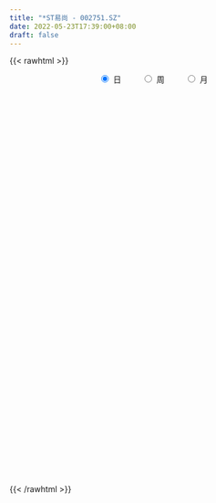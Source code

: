 ```yaml
---
title: "*ST易尚 - 002751.SZ"
date: 2022-05-23T17:39:00+08:00
draft: false
---
```

{{< rawhtml >}}
    <div style="text-align: center">
        <label style="padding: 1rem;"><input style="margin-right: .5rem" type="radio" name="period" value="D" checked onclick="period_change(this)">日</label>
        <label style="padding: 1rem;"><input style="margin-right: .5rem" type="radio" name="period" value="W" onclick="period_change(this)">周</label>
        <label style="padding: 1rem;"><input style="margin-right: .5rem" type="radio" name="period" value="M" onclick="period_change(this)">月</label>
    </div>
    <div id="chart" style="height: 700px;"></div> 
    <script type="text/javascript">
        const D_v = [28523.08,22229.71,20671.0,65330.4,40856.4,36012.4,45896.1,199744.73,105428.11,74899.75,66241.6,54515.65,62891.7,85676.37,72299.1,70804.03,56473.0,30178.0,68131.38,75229.6,66646.58,50223.14,73097.7,81048.63,92841.38,76945.28,51588.19,70220.11,40698.48,28797.08,22289.31,37474.02,29744.23,23559.23,27076.41,17062.0,24894.0,17203.0,18811.0,27305.58,22373.5,23535.53,25068.15,29330.0,45394.82,28603.38,23405.73,48208.64,34601.0,25441.1,18890.39,16520.66,21610.23,22393.98,31267.66,23363.3,22784.74,16109.42,21071.9,34205.19,26414.08,23997.08,14331.57,19309.08,16123.0,17311.0,16184.0,20018.05,17212.05,21600.0,19654.0,13834.15,40154.0,29232.0,30878.08,18078.83,51484.36,105568.67,88924.79,55737.39,72586.15,50440.97,39880.77,34420.68,60185.85,60379.42,137339.19,71806.41,58385.43,61036.02,31467.66,35354.27,26361.7,26743.0,21170.0,19293.7,34844.0,14619.0,17539.0,15309.0,17181.38,17464.0,22081.38,14086.38,10141.0,14443.0,20743.0,27450.51,21394.0,53462.09,46899.66,73613.09,41043.59,25497.29,15720.0,37597.19,50940.52,35793.31,48205.36,250914.61,221600.06,510561.74,461260.35,523604.42,441717.27,279277.64,232371.63,287001.59,225753.96,260534.48,175846.28,147048.91,181160.01,212760.45,193156.6,119769.61,94745.9,95734.34,81333.44,66876.52,59864.41,163115.47,112558.51,109474.58,102057.11,157859.88,212295.21,199892.23,129933.01,140368.0,153280.05,118901.0,112252.66,144065.84,192784.25,178309.87,127413.14,119888.84,203839.9,180367.96,143082.7,161409.35,162263.37,210778.88,239732.98,123207.1,109965.0,242667.58,185568.46,121978.66,111809.89,207301.9,90350.14,100773.65,64821.0,38148.39,80755.04,45565.0,55489.0,49017.65,65083.67,52243.04,38652.76,41419.0,52507.0,35499.0,34916.0,44139.61,37726.38,30441.7,35460.0,37848.29,33020.58,70005.29,37823.8,28395.82,24049.62,24555.0,24857.0,52838.0,42099.0,49074.0,43354.0,33129.0,31174.0,27394.0,37874.0,43729.0,40580.8,25602.0,27005.0,59272.38,29550.0,27157.0,41516.0,49297.0,42286.0,28347.0,63242.2,98382.2,70098.38,51212.2,49229.38,41957.0,37505.0,34613.2,18904.2,24832.8,24382.0,17661.0,19916.0,33017.0,22440.8,36812.0,36626.1,41199.08,26130.0,27623.0,142.0,209.0,264.0,298.0,308.0,1362.0,3402.0,3166.0,238301.05,128108.67,29520.17,127453.73]
const D_histogram = [0.0,0.0025463248,-0.0151103646,0.0339045934,0.0481413279,0.0607580107,0.1849825431,0.2409541112,0.2226340203,0.1919682243,0.1630179294,0.1209982367,0.0892809264,0.0826917582,0.1009246942,0.106126511,0.0421086671,-0.005951809,0.0203298661,0.0548268875,0.0574847338,0.0201708686,0.0470097723,0.0462696605,0.0600474373,-0.0218103801,-0.0821654014,-0.1658330156,-0.2211153876,-0.2373674426,-0.2436855902,-0.2753930767,-0.269114929,-0.2412838081,-0.2288942014,-0.2014602258,-0.1744974065,-0.1666826564,-0.1256589619,-0.0733364099,-0.0515499184,-0.0658563179,-0.0547301057,-0.0262135904,0.0015696306,-0.0018718543,-0.0113235228,-0.0584314617,-0.1112418741,-0.1302004322,-0.1323815379,-0.1249007715,-0.1369667676,-0.1329362964,-0.1244623747,-0.1044422168,-0.0763883416,-0.0442829073,-0.0048383583,0.0428930747,0.0727969909,0.067457251,0.0522789955,0.0718157921,0.0883109413,0.0999191335,0.1050753126,0.0909996489,0.0794401877,0.0405266139,0.0323642758,0.025961389,0.0598665458,0.099891422,0.0986683419,0.0944054318,0.1322797029,0.1942778187,0.2115439067,0.2089582077,0.2420905062,0.2263984537,0.1778581327,0.145329881,0.1452714617,0.2571338996,0.2354995074,0.1977977948,0.1611236116,0.0730419143,0.0159021446,-0.0482408327,-0.1011754973,-0.1562048428,-0.1678248604,-0.1812394071,-0.2457165668,-0.2782701422,-0.2935793003,-0.2717194449,-0.2219839849,-0.1766613805,-0.1411833202,-0.1102227796,-0.078998279,-0.0465124137,-0.0288727869,-0.0022520873,-0.0039396017,0.045650362,0.0927675894,0.1196991387,0.0901744231,0.0272443995,-0.0163723785,-0.006631434,0.0500974614,0.0515028797,0.1641840047,0.3518166269,0.5885530551,0.8557169607,0.8081847283,0.8805923676,0.7894387457,0.6217215859,0.5129464207,0.4367135481,0.2868755998,0.0834262586,-0.0595495201,-0.1531618296,-0.1958996115,-0.2015106385,-0.2998842369,-0.3899324338,-0.4570278641,-0.5070925625,-0.5095173022,-0.5203607885,-0.4970741194,-0.4250415279,-0.3941863254,-0.3458251748,-0.2831331879,-0.1936783578,-0.0648936151,-0.0086819311,0.0131553303,0.0486487088,0.0849863856,0.032962647,0.0328686956,0.0569570433,0.08906623,0.0343336008,-0.0516172222,0.0293686678,0.0256036791,0.0613931051,0.0759242156,0.1049141831,0.1309970332,0.1918824819,0.1056647211,0.0515015725,-0.0519623869,-0.0116681458,-0.0160954872,-0.0655154457,-0.0619001798,-0.2031431798,-0.2613874128,-0.350114459,-0.3803843818,-0.3919823922,-0.4618515992,-0.4831184944,-0.5182933261,-0.4800262617,-0.4681149689,-0.4065482505,-0.320626533,-0.2595890281,-0.2454744451,-0.1952184708,-0.1506645735,-0.0855115793,-0.0470440681,-0.0067901558,0.0471668004,0.0627423555,0.099250411,0.0695191547,0.0717844545,0.0759532678,0.0904961672,0.1099345443,0.1133028111,0.1310527229,0.1170206442,0.0605627416,0.0135199216,0.0118277856,0.03606962,0.0311791694,-0.0383724256,-0.0311234637,-0.0054025917,0.0292837452,0.0638753435,0.0945340979,0.1145234107,0.1035420703,0.111141013,0.1316485849,0.1346212289,0.1478386654,0.1779346849,0.2332192335,0.2478931421,0.21471903,0.1502516526,0.0883525946,0.0649301486,0.0086298779,-0.0219498809,-0.0653879302,-0.072339522,-0.0648272917,-0.0542390568,-0.0887411673,-0.1246052271,-0.2274437769,-0.3248698009,-0.341579898,-0.3653947426,-0.3207438764,-0.3081799745,-0.3137692462,-0.3278139032,-0.3437603036,-0.357364714,-0.3666971852,-0.370112557,-0.3675202514,-0.3317427414,-0.2750084421,-0.1838736036,-0.111273419]
const D_fast = [0.0,0.003182906,-0.0182513746,0.0392397318,0.0655117983,0.0933179837,0.263788152,0.3799982479,0.4173366621,0.434662922,0.4464671095,0.434696976,0.4252998972,0.4393836686,0.4828477782,0.5145812227,0.4610905457,0.4115421172,0.4429062589,0.4911100022,0.5081390319,0.4758678838,0.5144592307,0.525286534,0.5540761701,0.4667657577,0.3858693861,0.2607435179,0.150182299,0.0745883833,0.0073488382,-0.0932069175,-0.154207502,-0.1866973331,-0.2315312768,-0.2544623577,-0.2711238899,-0.3049798039,-0.2953708499,-0.2613824004,-0.2524833884,-0.2832538675,-0.2858101817,-0.2638470639,-0.2356714353,-0.2395808837,-0.251863433,-0.3135792373,-0.3942001183,-0.4457087844,-0.4809852745,-0.504729701,-0.551037389,-0.5802409919,-0.6028826638,-0.6089730602,-0.6000162703,-0.5789815629,-0.5407466034,-0.4822919018,-0.4341887378,-0.422664165,-0.4247726716,-0.387281927,-0.3487090425,-0.3121210669,-0.2806960596,-0.2720218111,-0.2637212254,-0.2925031457,-0.2925744149,-0.2924869544,-0.2436151611,-0.1786174295,-0.155173424,-0.1358349762,-0.0648907794,0.045676791,0.1158288557,0.1654827086,0.2591376337,0.3000451946,0.2959694068,0.2997736253,0.3360330715,0.5121789843,0.5494194689,0.5611672051,0.5647739248,0.4949527061,0.4417884725,0.365585287,0.2873567481,0.1932761919,0.1396999592,0.0809755608,-0.0449307407,-0.1470518516,-0.2357558348,-0.2818258406,-0.2875863769,-0.2864291176,-0.2862468874,-0.2828420417,-0.2713671108,-0.2505093489,-0.2400879189,-0.214030241,-0.2167026559,-0.1557001017,-0.0853909769,-0.0285346429,-0.0355157528,-0.0916346765,-0.1393445492,-0.1312614631,-0.0620082024,-0.0477270641,0.106000062,0.381586841,0.7654615329,1.2465546786,1.4010686284,1.6936243596,1.7998304242,1.7875436608,1.8070051007,1.8399506152,1.7618315668,1.5792387903,1.4213756316,1.2894728647,1.1977601799,1.1417714932,0.9684268357,0.7808955303,0.599543134,0.422705295,0.2929012296,0.1519675462,0.0509856855,0.016757895,-0.0509334838,-0.0890286269,-0.097119937,-0.0560846963,0.0564766426,0.1105178438,0.1356439378,0.1832994935,0.2408837667,0.1971006898,0.2052239124,0.2435515208,0.2979272651,0.251778036,0.1529229075,0.2412509645,0.2438868956,0.2950245978,0.3285367622,0.3837552755,0.442587384,0.5514434531,0.4916418725,0.4503541171,0.333899561,0.3712767656,0.3628255525,0.2970267325,0.2851669535,0.0931381585,-0.0304529277,-0.2067085886,-0.3320746069,-0.4416682154,-0.6270003222,-0.7690468409,-0.9337950041,-1.0155345052,-1.1206519546,-1.1607222988,-1.1549572146,-1.1588169666,-1.206070995,-1.2046196384,-1.1977318844,-1.1539567851,-1.1272502909,-1.0886939175,-1.0229452612,-0.9916841173,-0.930363459,-0.9427149267,-0.9225035133,-0.8993463829,-0.8621794417,-0.8152574286,-0.783563459,-0.7330503665,-0.7178272842,-0.7591445013,-0.8028073409,-0.8015425305,-0.7682832912,-0.7653789494,-0.8445236508,-0.8450555548,-0.8206853308,-0.7786780575,-0.7281176234,-0.6738253445,-0.6252051791,-0.6103010018,-0.574916806,-0.5214970878,-0.4848691366,-0.4346920337,-0.360112343,-0.246522986,-0.169875792,-0.1493701465,-0.1762746107,-0.2160855201,-0.223275429,-0.2774182302,-0.3134854593,-0.3732704911,-0.3983069634,-0.4070015561,-0.4099730853,-0.4666604876,-0.5336758542,-0.6933753482,-0.8720188224,-0.974123894,-1.0892874243,-1.1248225272,-1.1893036189,-1.2733352022,-1.3693333349,-1.4712198112,-1.5741654002,-1.6751721676,-1.7711156787,-1.860403436,-1.9075616112,-1.9195794225,-1.8744129849,-1.8296311551]
const D_slow = [0.0,0.0006365812,-0.00314101,0.0053351384,0.0173704704,0.032559973,0.0788056088,0.1390441366,0.1947026417,0.2426946978,0.2834491801,0.3136987393,0.3360189709,0.3566919104,0.381923084,0.4084547117,0.4189818785,0.4174939263,0.4225763928,0.4362831147,0.4506542981,0.4556970152,0.4674494583,0.4790168735,0.4940287328,0.4885761378,0.4680347874,0.4265765335,0.3712976866,0.311955826,0.2510344284,0.1821861592,0.114907427,0.054586475,-0.0026370754,-0.0530021318,-0.0966264834,-0.1382971475,-0.169711888,-0.1880459905,-0.2009334701,-0.2173975496,-0.231080076,-0.2376334736,-0.2372410659,-0.2377090295,-0.2405399102,-0.2551477756,-0.2829582441,-0.3155083522,-0.3486037367,-0.3798289295,-0.4140706214,-0.4473046955,-0.4784202892,-0.5045308434,-0.5236279288,-0.5346986556,-0.5359082452,-0.5251849765,-0.5069857288,-0.490121416,-0.4770516671,-0.4590977191,-0.4370199838,-0.4120402004,-0.3857713722,-0.36302146,-0.3431614131,-0.3330297596,-0.3249386907,-0.3184483434,-0.303481707,-0.2785088515,-0.253841766,-0.230240408,-0.1971704823,-0.1486010276,-0.095715051,-0.0434754991,0.0170471275,0.0736467409,0.1181112741,0.1544437443,0.1907616098,0.2550450847,0.3139199615,0.3633694102,0.4036503132,0.4219107917,0.4258863279,0.4138261197,0.3885322454,0.3494810347,0.3075248196,0.2622149678,0.2007858261,0.1312182906,0.0578234655,-0.0101063957,-0.065602392,-0.1097677371,-0.1450635671,-0.1726192621,-0.1923688318,-0.2039969352,-0.2112151319,-0.2117781538,-0.2127630542,-0.2013504637,-0.1781585664,-0.1482337817,-0.1256901759,-0.118879076,-0.1229721707,-0.1246300291,-0.1121056638,-0.0992299439,-0.0581839427,0.029770214,0.1769084778,0.390837718,0.5928839001,0.813031992,1.0103916784,1.1658220749,1.29405868,1.4032370671,1.474955967,1.4958125317,1.4809251517,1.4426346943,1.3936597914,1.3432821318,1.2683110725,1.1708279641,1.0565709981,0.9297978575,0.8024185319,0.6723283348,0.5480598049,0.4417994229,0.3432528416,0.2567965479,0.1860132509,0.1375936615,0.1213702577,0.1191997749,0.1224886075,0.1346507847,0.1558973811,0.1641380428,0.1723552168,0.1865944776,0.2088610351,0.2174444353,0.2045401297,0.2118822967,0.2182832164,0.2336314927,0.2526125466,0.2788410924,0.3115903507,0.3595609712,0.3859771515,0.3988525446,0.3858619479,0.3829449114,0.3789210396,0.3625421782,0.3470671332,0.2962813383,0.2309344851,0.1434058704,0.0483097749,-0.0496858231,-0.1651487229,-0.2859283465,-0.415501678,-0.5355082435,-0.6525369857,-0.7541740483,-0.8343306816,-0.8992279386,-0.9605965499,-1.0094011676,-1.0470673109,-1.0684452058,-1.0802062228,-1.0819037618,-1.0701120617,-1.0544264728,-1.02961387,-1.0122340814,-0.9942879677,-0.9752996508,-0.952675609,-0.9251919729,-0.8968662701,-0.8641030894,-0.8348479284,-0.8197072429,-0.8163272625,-0.8133703161,-0.8043529111,-0.7965581188,-0.8061512252,-0.8139320911,-0.8152827391,-0.8079618028,-0.7919929669,-0.7683594424,-0.7397285897,-0.7138430721,-0.6860578189,-0.6531456727,-0.6194903655,-0.5825306991,-0.5380470279,-0.4797422195,-0.417768934,-0.3640891765,-0.3265262634,-0.3044381147,-0.2882055776,-0.2860481081,-0.2915355783,-0.3078825609,-0.3259674414,-0.3421742643,-0.3557340285,-0.3779193203,-0.4090706271,-0.4659315713,-0.5471490215,-0.632543996,-0.7238926817,-0.8040786508,-0.8811236444,-0.959565956,-1.0415194317,-1.1274595076,-1.2168006862,-1.3084749824,-1.4010031217,-1.4928831845,-1.5758188699,-1.6445709804,-1.6905393813,-1.7183577361]
const D_data = [['2021-05-11', 17.8934, 18.2329, 17.8934, 18.4625],['2021-05-12', 18.2329, 18.2728, 18.0132, 18.2728],['2021-05-13', 18.153, 17.9733, 17.9233, 18.4126],['2021-05-14', 18.1031, 18.9019, 17.9832, 19.2713],['2021-05-17', 18.842, 18.6722, 18.4525, 18.842],['2021-05-18', 18.7721, 18.7721, 18.6223, 19.1415],['2021-05-19', 18.832, 20.6493, 18.7122, 20.6493],['2021-05-20', 21.4681, 20.4695, 20.4496, 22.4666],['2021-05-21', 20.799, 19.8505, 19.7706, 21.0087],['2021-05-24', 19.8205, 19.7606, 19.6508, 20.4196],['2021-05-25', 19.6707, 19.8005, 19.3412, 19.8804],['2021-05-26', 19.8305, 19.6008, 19.5809, 20.13],['2021-05-27', 19.521, 19.6607, 19.2713, 20.0102],['2021-05-28', 19.6008, 19.9903, 19.2514, 20.1201],['2021-05-31', 19.9603, 20.4596, 19.9603, 20.6992],['2021-06-01', 20.2698, 20.4995, 20.1201, 21.2284],['2021-06-02', 20.3497, 19.5908, 19.5409, 20.3497],['2021-06-03', 19.471, 19.5609, 19.3911, 19.9004],['2021-06-04', 19.5409, 20.4995, 19.4211, 20.9788],['2021-06-07', 20.3697, 20.859, 20.19, 20.9988],['2021-06-08', 20.7192, 20.6692, 20.4895, 21.2184],['2021-06-09', 20.7591, 20.17, 19.9204, 20.9688],['2021-06-10', 20.0402, 21.0387, 19.9303, 21.2184],['2021-06-11', 20.9289, 20.8689, 20.7292, 21.8675],['2021-06-15', 21.518, 21.1985, 20.8689, 22.0971],['2021-06-16', 20.7292, 19.9004, 19.6508, 20.7292],['2021-06-17', 19.6707, 19.8105, 19.6508, 20.15],['2021-06-18', 19.9603, 19.0916, 19.0616, 20.0901],['2021-06-21', 18.832, 18.9718, 18.7122, 19.2414],['2021-06-22', 18.9917, 19.1315, 18.8819, 19.1715],['2021-06-23', 19.0716, 19.0417, 18.9119, 19.1016],['2021-06-24', 19.1415, 18.4426, 18.4426, 19.1715],['2021-06-25', 18.4226, 18.6522, 18.2229, 18.7521],['2021-06-28', 18.5624, 18.822, 18.4725, 18.9718],['2021-06-29', 18.842, 18.5524, 18.3527, 18.8619],['2021-06-30', 18.4326, 18.6722, 18.4326, 18.8619],['2021-07-01', 18.9518, 18.6522, 18.4825, 19.1016],['2021-07-02', 18.5524, 18.3527, 18.2728, 18.6522],['2021-07-05', 18.2728, 18.7621, 18.2728, 18.7621],['2021-07-06', 18.8519, 19.0516, 18.6123, 19.1116],['2021-07-07', 18.8919, 18.792, 18.6822, 18.9718],['2021-07-08', 18.792, 18.2828, 18.2828, 18.822],['2021-07-09', 18.2129, 18.5125, 17.9832, 18.6622],['2021-07-12', 18.5025, 18.7721, 18.3926, 18.9218],['2021-07-13', 18.7821, 18.8719, 18.4725, 19.1215],['2021-07-14', 18.8819, 18.5125, 18.4326, 18.8819],['2021-07-15', 18.3627, 18.3627, 18.2728, 18.6822],['2021-07-16', 18.3327, 17.6737, 17.5439, 18.3727],['2021-07-19', 17.6637, 17.2244, 16.8649, 17.7736],['2021-07-20', 17.2144, 17.3142, 16.9448, 17.3642],['2021-07-21', 17.2443, 17.3142, 17.1744, 17.5239],['2021-07-22', 17.3342, 17.2943, 17.1744, 17.474],['2021-07-23', 17.3042, 16.8749, 16.8649, 17.3242],['2021-07-26', 16.7351, 16.8849, 16.2758, 16.8849],['2021-07-27', 16.8749, 16.805, 16.5254, 17.0446],['2021-07-28', 16.7551, 16.8649, 16.3157, 16.9648],['2021-07-29', 16.86, 16.95, 16.86, 17.22],['2021-07-30', 16.81, 17.04, 16.7, 17.16],['2021-08-02', 17.01, 17.23, 16.77, 17.39],['2021-08-03', 17.23, 17.51, 17.13, 17.8],['2021-08-04', 17.41, 17.47, 17.28, 17.7],['2021-08-05', 17.35, 17.08, 16.95, 17.47],['2021-08-06', 16.95, 16.88, 16.59, 17.09],['2021-08-09', 16.77, 17.31, 16.7, 17.38],['2021-08-10', 17.25, 17.37, 17.2, 17.52],['2021-08-11', 17.45, 17.4, 17.28, 17.53],['2021-08-12', 17.41, 17.39, 17.3, 17.45],['2021-08-13', 17.38, 17.15, 17.03, 17.39],['2021-08-16', 17.06, 17.13, 17.06, 17.34],['2021-08-17', 17.19, 16.65, 16.61, 17.19],['2021-08-18', 16.7, 16.89, 16.48, 16.99],['2021-08-19', 16.77, 16.85, 16.7, 16.97],['2021-08-20', 16.76, 17.42, 16.42, 17.42],['2021-08-23', 17.63, 17.72, 17.46, 17.78],['2021-08-24', 17.51, 17.35, 17.24, 17.69],['2021-08-25', 17.32, 17.34, 17.21, 17.47],['2021-08-26', 17.4, 18.02, 17.02, 18.42],['2021-08-27', 17.81, 18.7, 17.74, 19.5],['2021-08-30', 19.36, 18.5, 18.5, 19.75],['2021-08-31', 18.41, 18.45, 18.22, 18.99],['2021-09-01', 18.68, 19.16, 18.46, 19.43],['2021-09-02', 19.02, 18.79, 18.69, 19.07],['2021-09-03', 18.99, 18.38, 18.37, 19.05],['2021-09-06', 18.3, 18.51, 18.19, 18.73],['2021-09-07', 18.59, 18.97, 18.53, 19.5],['2021-09-08', 19.02, 20.87, 19.02, 20.87],['2021-09-09', 21.48, 19.68, 19.61, 21.49],['2021-09-10', 19.89, 19.54, 19.34, 20.17],['2021-09-13', 19.4, 19.55, 19.11, 20.24],['2021-09-14', 19.6, 18.72, 18.59, 19.65],['2021-09-15', 18.59, 18.81, 18.59, 19.03],['2021-09-16', 18.7, 18.44, 18.44, 19.03],['2021-09-17', 18.5, 18.26, 18.11, 18.58],['2021-09-22', 18.09, 17.89, 17.76, 18.18],['2021-09-23', 17.94, 18.17, 17.94, 18.33],['2021-09-24', 18.19, 17.98, 17.9, 18.33],['2021-09-27', 17.8, 16.99, 16.8, 17.81],['2021-09-28', 17.01, 16.94, 16.9, 17.12],['2021-09-29', 16.8, 16.81, 16.7, 17.07],['2021-09-30', 16.81, 17.07, 16.81, 17.12],['2021-10-08', 17.15, 17.41, 17.15, 17.45],['2021-10-11', 17.31, 17.44, 17.18, 17.58],['2021-10-12', 17.41, 17.39, 17.22, 17.82],['2021-10-13', 17.3, 17.39, 17.23, 17.58],['2021-10-14', 17.39, 17.46, 17.31, 17.54],['2021-10-15', 17.39, 17.57, 17.36, 17.77],['2021-10-18', 17.68, 17.46, 17.22, 17.69],['2021-10-19', 17.39, 17.65, 17.23, 17.85],['2021-10-20', 17.55, 17.33, 17.2, 17.63],['2021-10-21', 17.33, 18.09, 17.24, 18.35],['2021-10-22', 18.09, 18.35, 18.05, 18.7],['2021-10-25', 19.2, 18.36, 18.36, 19.34],['2021-10-26', 18.23, 17.71, 17.66, 18.24],['2021-10-27', 17.45, 17.07, 17.07, 17.62],['2021-10-28', 16.97, 17.01, 16.92, 17.28],['2021-10-29', 16.82, 17.56, 16.67, 17.84],['2021-11-01', 17.58, 18.33, 17.4, 18.7],['2021-11-02', 18.11, 17.82, 17.58, 18.32],['2021-11-03', 17.82, 19.6, 17.82, 19.6],['2021-11-04', 20.18, 21.56, 20.0, 21.56],['2021-11-05', 23.72, 23.72, 22.86, 23.72],['2021-11-08', 24.0, 26.09, 23.07, 26.09],['2021-11-09', 25.01, 23.48, 23.48, 26.03],['2021-11-10', 23.46, 25.83, 22.44, 25.83],['2021-11-11', 24.59, 24.53, 23.8, 25.97],['2021-11-12', 24.05, 23.59, 23.37, 24.91],['2021-11-15', 23.65, 24.21, 23.43, 24.73],['2021-11-16', 24.44, 24.69, 23.9, 25.5],['2021-11-17', 24.5, 23.65, 23.02, 24.5],['2021-11-18', 23.6, 22.38, 21.65, 23.95],['2021-11-19', 22.31, 22.42, 22.12, 23.05],['2021-11-22', 21.97, 22.52, 21.97, 22.79],['2021-11-23', 22.3, 22.85, 22.18, 23.49],['2021-11-24', 22.62, 23.22, 22.5, 23.6],['2021-11-25', 23.0, 21.76, 21.6, 23.0],['2021-11-26', 21.59, 21.25, 21.16, 21.82],['2021-11-29', 20.6, 20.93, 20.5, 21.2],['2021-11-30', 21.13, 20.58, 20.4, 21.3],['2021-12-01', 20.47, 20.75, 20.47, 20.9],['2021-12-02', 20.65, 20.3, 20.26, 20.75],['2021-12-03', 20.33, 20.44, 20.21, 20.58],['2021-12-06', 20.67, 21.01, 20.44, 21.39],['2021-12-07', 20.83, 20.5, 20.48, 21.28],['2021-12-08', 20.15, 20.68, 19.68, 21.24],['2021-12-09', 20.56, 20.94, 20.5, 21.3],['2021-12-10', 20.71, 21.52, 20.12, 21.66],['2021-12-13', 21.6, 22.52, 21.0, 22.84],['2021-12-14', 22.27, 22.1, 22.06, 23.0],['2021-12-15', 21.89, 21.9, 21.5, 22.3],['2021-12-16', 21.77, 22.27, 21.66, 22.65],['2021-12-17', 22.1, 22.55, 21.52, 22.95],['2021-12-20', 22.31, 21.47, 21.3, 22.9],['2021-12-21', 21.09, 22.03, 20.94, 22.38],['2021-12-22', 22.1, 22.46, 21.76, 23.38],['2021-12-23', 22.05, 22.8, 21.92, 24.6],['2021-12-24', 23.5, 21.73, 21.21, 23.6],['2021-12-27', 21.22, 20.98, 20.07, 21.55],['2021-12-28', 21.29, 23.08, 21.13, 23.08],['2021-12-29', 22.65, 22.28, 21.7, 23.19],['2021-12-30', 22.6, 22.93, 22.31, 23.3],['2021-12-31', 22.95, 22.89, 22.55, 23.34],['2022-01-04', 23.5, 23.3, 22.9, 23.66],['2022-01-05', 23.38, 23.55, 22.58, 23.7],['2022-01-06', 23.03, 24.4, 22.36, 24.44],['2022-01-07', 24.0, 22.66, 22.58, 25.85],['2022-01-10', 22.47, 22.8, 21.71, 23.18],['2022-01-11', 22.66, 21.81, 21.78, 22.9],['2022-01-12', 21.93, 23.47, 21.86, 23.99],['2022-01-13', 23.6, 23.05, 22.99, 23.98],['2022-01-14', 23.31, 22.36, 22.26, 23.37],['2022-01-17', 22.4, 22.9, 22.25, 23.02],['2022-01-18', 22.81, 20.65, 20.61, 22.85],['2022-01-19', 20.58, 21.0, 20.51, 21.38],['2022-01-20', 20.98, 20.0, 19.88, 21.12],['2022-01-21', 20.01, 20.13, 19.73, 20.48],['2022-01-24', 20.09, 19.94, 19.8, 20.27],['2022-01-25', 19.74, 18.63, 18.63, 19.87],['2022-01-26', 18.78, 18.58, 18.39, 18.98],['2022-01-27', 18.55, 17.8, 17.77, 18.58],['2022-01-28', 18.01, 18.26, 17.93, 18.57],['2022-02-07', 17.3, 17.6, 17.21, 17.87],['2022-02-08', 17.6, 17.97, 17.4, 18.05],['2022-02-09', 17.91, 18.27, 17.85, 18.34],['2022-02-10', 18.17, 18.0, 17.87, 18.39],['2022-02-11', 17.89, 17.28, 17.15, 17.96],['2022-02-14', 17.29, 17.59, 17.29, 17.79],['2022-02-15', 17.76, 17.49, 17.33, 17.76],['2022-02-16', 17.56, 17.8, 17.56, 17.98],['2022-02-17', 17.7, 17.54, 17.42, 17.86],['2022-02-18', 17.41, 17.6, 17.3, 17.66],['2022-02-21', 17.58, 17.89, 17.51, 17.91],['2022-02-22', 17.91, 17.49, 17.4, 17.96],['2022-02-23', 17.51, 17.81, 17.5, 17.81],['2022-02-24', 17.68, 16.92, 16.7, 17.91],['2022-02-25', 17.09, 17.16, 17.05, 17.45],['2022-02-28', 17.29, 17.12, 16.78, 17.31],['2022-03-01', 17.01, 17.23, 17.01, 17.3],['2022-03-02', 17.2, 17.33, 17.1, 17.43],['2022-03-03', 17.33, 17.15, 17.07, 17.48],['2022-03-04', 17.07, 17.36, 17.02, 17.65],['2022-03-07', 17.2, 16.95, 16.82, 17.21],['2022-03-08', 16.96, 16.18, 16.1, 16.96],['2022-03-09', 16.2, 15.93, 15.18, 16.3],['2022-03-10', 16.22, 16.26, 16.16, 16.56],['2022-03-11', 16.1, 16.55, 15.95, 16.6],['2022-03-14', 16.55, 16.15, 16.15, 16.75],['2022-03-15', 16.09, 15.02, 15.0, 16.31],['2022-03-16', 15.28, 15.67, 14.91, 15.69],['2022-03-17', 15.81, 15.86, 15.73, 16.2],['2022-03-18', 15.91, 16.03, 15.74, 16.08],['2022-03-21', 16.03, 16.14, 15.86, 16.19],['2022-03-22', 16.18, 16.22, 15.98, 16.66],['2022-03-23', 16.22, 16.2, 16.05, 16.34],['2022-03-24', 16.06, 15.82, 15.81, 16.08],['2022-03-25', 15.92, 16.03, 15.9, 16.35],['2022-03-28', 15.99, 16.27, 15.69, 16.64],['2022-03-29', 16.29, 16.13, 16.05, 16.7],['2022-03-30', 16.2, 16.33, 15.95, 16.54],['2022-03-31', 16.3, 16.71, 16.21, 17.01],['2022-04-01', 16.59, 17.35, 16.44, 17.42],['2022-04-06', 17.25, 17.16, 17.1, 17.63],['2022-04-07', 17.14, 16.64, 16.61, 17.22],['2022-04-08', 16.68, 16.08, 16.02, 16.83],['2022-04-11', 16.08, 15.82, 15.72, 16.31],['2022-04-12', 15.82, 16.09, 15.52, 16.12],['2022-04-13', 16.09, 15.45, 15.42, 16.09],['2022-04-14', 15.67, 15.49, 15.36, 15.67],['2022-04-15', 15.49, 15.05, 15.01, 15.49],['2022-04-18', 14.99, 15.27, 14.92, 15.35],['2022-04-19', 15.27, 15.35, 15.09, 15.4],['2022-04-20', 15.37, 15.34, 15.3, 15.58],['2022-04-21', 15.31, 14.6, 14.5, 15.35],['2022-04-22', 14.65, 14.25, 14.11, 14.65],['2022-04-25', 14.15, 12.83, 12.83, 14.15],['2022-04-26', 12.83, 12.06, 12.02, 12.94],['2022-04-27', 12.0, 12.41, 11.52, 12.49],['2022-04-28', 12.39, 11.83, 11.65, 12.45],['2022-04-29', 12.07, 12.36, 11.88, 12.5],['2022-05-06', 11.74, 11.74, 11.74, 11.74],['2022-05-09', 11.15, 11.15, 11.15, 11.15],['2022-05-10', 10.59, 10.59, 10.59, 10.59],['2022-05-11', 10.06, 10.06, 10.06, 10.06],['2022-05-12', 9.56, 9.56, 9.56, 9.56],['2022-05-13', 9.08, 9.08, 9.08, 9.08],['2022-05-16', 8.63, 8.63, 8.63, 8.63],['2022-05-17', 8.2, 8.2, 8.2, 8.2],['2022-05-18', 7.79, 8.22, 7.79, 8.52],['2022-05-19', 7.96, 8.26, 7.92, 8.32],['2022-05-20', 8.57, 8.67, 8.57, 8.67],['2022-05-23', 8.66, 8.52, 8.34, 8.72]]
const W_v = [237129.54,164733.46,108613.87,89912.08,95093.01,154449.43,243711.02,105271.46,73421.59,83150.84,62504.61,56025.28,250529.02,137279.66,125922.59,92693.23,58259.4,96954.23,75171.33,102070.65,223695.06,105035.86,76486.31,74272.27,45801.2,44603.01,25939.27,29898.76,28629.57,27949.08,42525.84,38766.8,44707.43,58660.4,43183.76,23630.41,9610.07,53024.61,76532.42,90446.16,88350.13,85210.91,47927.15,40517.6,34362.08,39162.76,27447.92,62613.76,42107.09,211704.13,129736.97,115279.54,89573.9,96747.51,71981.25,75409.06,109668.66,56536.0,52253.57,78109.25,37670.07,33154.32,44375.57,38775.34,34793.6,21416.63,26024.07,24465.63,53817.03,20757.02,124050.29,176341.91,273386.25,360484.83,310584.99,106638.61,184519.49,117349.85,99161.73,178179.71,151783.17,319497.01,320239.17,558499.53,456551.45,201292.83,240178.63,230255.81,191019.33,127663.86,163007.79,45736.1,129367.29,104812.76,117079.32,86288.65,107982.99,139551.05,184957.03,132909.1,117279.71,101601.11,58421.13,82217.61,67929.53,80795.04,650697.67,1127535.3400000001,893663.0099999999,693549.6599999999,569215.1000000001,549590.63,508074.0600000001,118842.58,245402.62,367327.76,453782.22,291101.63,187380.06,246135.98,387088.81,280074.04,245076.45,346223.2,794813.13,458884.28,271049.24,393280.16,475737.19,396118.99,293175.58,278411.82,475435.11,482048.1800000001,360521.96,232611.17,192655.39,213792.33,160300.49,218577.82,114954.71,109567.79,107190.12,88773.23,104131.5,165386.0,212367.64,277411.85,169172.2,287906.13,91074.09,172465.64,349250.0,633379.08,340409.03,198912.28,318611.48,185290.89,179319.0,171425.85,150664.21,242643.96,97163.61,85429.91,30929.28,12834.0,201726.26,118167.07,94725.11,132293.59,122076.38,107974.71,101006.15,116243.4,77381.99,47717.22,81431.53,53908.07,118778.87,149543.32,126508.63,91848.32,78007.18,51006.01,58398.92,85495.75,99875.78,125599.43,71193.15,166021.44,97902.49,52759.58,160843.89,291483.83,131684.77,36919.43,172265.62,427937.74,344225.07,297885.51,346245.65,291594.96,159003.12,109794.64,117093.76,174942.57,117063.38,115919.1,120019.82,88945.13,112454.2,235241.94,307570.07,364131.55,212605.08,67206.7,82311.0,17181.38,78215.76,169949.26,193471.16,607453.86,2216421.4199999999,1181507.9399999999,853895.5800000001,398554.61,645065.55,835768.5,746313.62,774592.54,774184.58,783386.8,575056.58,268975.08,249905.47,182722.69,214157.96,154695.44,198830.0,175179.8,184500.38,281554.4,170539.96,157812.2,117416.8,168390.18,142.0,2441.0,402497.89,127453.73]
const W_histogram = [0.0,-0.020925812,-0.0328970457,-0.057577238,0.0069538701,0.096094752,0.1342675491,0.1616468072,0.1741137166,0.1628711138,0.13255066,0.1296016268,0.2387751389,0.2452020619,0.2129583678,0.1849508604,0.1720621521,0.1828772566,0.1447946379,0.2051740856,0.3236412072,0.32065266,0.1623469048,0.0186044619,-0.0298938042,-0.1099282467,-0.1608913003,-0.2273728188,-0.3008540642,-0.3792456278,-0.3669771025,-0.3154453851,-0.3078676422,-0.409955457,-0.6043027662,-0.7028722294,-0.7118196356,-0.6263623109,-0.5183861376,-0.4515030298,-0.3234511503,-0.1522501652,-0.0431632962,-0.0369642144,-0.1088062861,-0.1329750662,-0.165636582,-0.132423342,-0.0771144286,0.3069915664,0.4616652379,0.6320575448,0.4604025449,-0.0561252684,-0.306300395,-0.5509805539,-0.5946201648,-0.5930584496,-0.5923812844,-0.6703202895,-0.6750771395,-0.6753558645,-0.6084135048,-0.4792267291,-0.4278383687,-0.3951819926,-0.3744394863,-0.3277472417,-0.4855705443,-0.6085208419,-0.5417648052,-0.5348952237,-0.389446224,-0.2114961206,-0.1414050549,-0.0775013961,0.0396840412,0.0741698545,0.1081830978,0.0065235331,0.08041183,0.3821971509,0.640588334,1.1768147915,1.2258277494,1.2644656916,1.1881810865,1.2265783372,1.0837584832,0.9441358812,0.6478519192,0.3772864876,0.0828257039,-0.1770756484,-0.3352492506,-0.3971083835,-0.4274708839,-0.4323478407,-0.2555453846,-0.1691440056,-0.1092524475,-0.1844411267,-0.2078501695,-0.1570774273,-0.1726958071,-0.2547712581,0.2938131474,1.1046475952,1.1849660812,1.1068823318,1.2578065122,1.2370222436,0.9403396102,0.6672059471,0.4127271787,0.231288594,0.1834355348,-0.0163318164,-0.1590549497,-0.3122076058,-0.271200034,-0.4532714627,-0.4594746539,-0.393488413,-0.1894739129,-0.0763792722,0.0229158042,0.0434717748,0.2181749516,0.1499400857,-0.0724146662,-0.2282613717,-0.0254417562,0.0241977542,0.0667096626,-0.0953208203,-0.2649646037,-0.3345333696,-0.3814677313,-0.4000747558,-0.4225626829,-0.4707660815,-0.5486481364,-0.5349210633,-0.503952945,-0.5027052286,-0.3715290855,-0.2088078822,-0.1157301849,0.0288788606,0.0907096355,0.1544211129,0.277280187,0.3741968113,0.359294284,0.3421572201,0.3614734844,0.3438167975,0.3464539577,0.3175572132,0.2429215379,0.1850322855,0.1504439717,-0.0095277145,-0.0899314256,-0.1071282764,0.0056544566,0.0295736643,-0.0430294868,-0.0154779866,-0.0074813066,-0.0159660349,-0.0942054584,-0.1487594778,-0.2286012738,-0.2921895677,-0.4148665604,-0.4556877236,-0.555454237,-0.5174408922,-0.4225628297,-0.3757044485,-0.4051461259,-0.3690739832,-0.2305304666,-0.1683227737,-0.0867409627,-0.045526008,-0.0061802348,0.0949437776,0.1082032197,0.1208811752,0.1775012778,0.2703969971,0.2881483199,0.2718658244,0.3268871045,0.4134109754,0.462586362,0.5082945042,0.5393531331,0.4213749125,0.3005891488,0.1926184486,0.127212421,0.0278955358,-0.0849805359,-0.1387305588,-0.1730347822,-0.1655164945,-0.1318015425,-0.0186781795,0.0362210327,0.1461161552,0.1286726369,0.0958545363,0.0146967245,-0.0127664722,-0.0165933405,0.0341999659,0.0162937898,0.399762407,0.6123786653,0.6389961742,0.5461815351,0.4051041369,0.360864157,0.375625762,0.3076757846,0.3171035588,0.2851066933,0.2237059424,0.0234161723,-0.2305060347,-0.4474099018,-0.5457582309,-0.6119001948,-0.6121506126,-0.6341489839,-0.648672884,-0.6230869215,-0.4880426752,-0.4556467411,-0.4729322785,-0.5046950922,-0.6122778744,-0.6792995386,-0.8460246666,-0.9209839825,-0.9158050726]
const W_fast = [0.0,-0.026157265,-0.0463527601,-0.0854272619,-0.0191576863,0.0940068837,0.165746568,0.2335375279,0.2895328665,0.3190080422,0.3218252534,0.3512766268,0.5201439236,0.5878713622,0.60886726,0.6270974676,0.6572242973,0.7137587161,0.7118747568,0.8235477259,1.0229251493,1.1000997671,0.9823807381,0.8432894106,0.7873176936,0.6798011894,0.5886153108,0.4652905875,0.3165958261,0.1433928554,0.0639171052,0.0365874763,-0.0328016914,-0.2373783704,-0.5828013712,-0.8570888917,-1.0439912068,-1.1151244598,-1.1367448209,-1.1827374705,-1.1355483787,-1.0024099349,-0.9041138899,-0.9071558617,-1.0061995049,-1.0636120515,-1.1376827129,-1.1375753083,-1.1015450021,-0.6406911155,-0.3706011346,-0.0421944415,-0.0987488051,-0.6293079355,-0.9560581609,-1.3384834582,-1.5307781104,-1.6774810076,-1.8248991634,-2.0704182409,-2.2439443758,-2.4130620669,-2.4982230834,-2.48884299,-2.5444142218,-2.6105533438,-2.6834207091,-2.7186652749,-2.9978812136,-3.2729617216,-3.3416468863,-3.4685011106,-3.4204136669,-3.2953375937,-3.2605977917,-3.216069482,-3.0889630344,-3.0359347574,-2.9748757397,-3.0749044211,-2.9809131667,-2.5835785581,-2.1650402914,-1.3346101362,-0.9791402409,-0.6243858757,-0.4036252093,-0.0585833742,0.0695363925,0.1659477609,0.0316267787,-0.144617031,-0.4183713887,-0.7225416531,-0.9645275679,-1.1256637967,-1.2628940182,-1.3758579351,-1.2629418251,-1.2188264475,-1.1862480013,-1.3075469622,-1.3829185473,-1.371415162,-1.4302074935,-1.5759757591,-0.9539380667,0.1330582799,0.5096182861,0.7082551197,1.1736309281,1.4621022204,1.4005044896,1.2941723132,1.1428753396,1.0192589033,1.0172647279,0.8134144226,0.6309275518,0.3997229943,0.3729305576,0.0775412632,-0.0435305915,-0.0759164538,0.080729568,0.1747293907,0.2797534182,0.3111773324,0.5404242472,0.5096744026,0.2692159842,0.0563039358,0.2527631123,0.3084520613,0.3676413852,0.1817806973,-0.054104237,-0.2073063453,-0.3496076398,-0.4682333533,-0.5963619511,-0.7622568701,-0.9773009591,-1.0973041518,-1.1923242697,-1.3167528605,-1.2784589887,-1.167939756,-1.1037946049,-0.9519658443,-0.8674576605,-0.7651409049,-0.5729617841,-0.3824959569,-0.3075749132,-0.2391726721,-0.1294880367,-0.0611905243,0.0280601254,0.0785526842,0.0646473934,0.0530162124,0.0560388915,-0.1063147233,-0.2092012908,-0.2531802107,-0.1389838635,-0.1076712398,-0.1910317626,-0.167349759,-0.1612234056,-0.1736996427,-0.2754904307,-0.3672343196,-0.5042264341,-0.6408621199,-0.8672557527,-1.0219988468,-1.2606289194,-1.3519757977,-1.3627384426,-1.4098061736,-1.5405343824,-1.5967307355,-1.5158198356,-1.4956928361,-1.4357962658,-1.405962813,-1.3681620986,-1.2433021418,-1.2029918948,-1.1600936455,-1.0590982234,-0.8986032549,-0.8088148521,-0.7571308915,-0.6203878353,-0.4305112205,-0.2656892434,-0.0929074751,0.0729894371,0.0603549445,0.014716468,-0.04509962,-0.0787025423,-0.1710455436,-0.3051667493,-0.3935994118,-0.4711623308,-0.5050231667,-0.5042586003,-0.3958047822,-0.3318503118,-0.1854261505,-0.1707015096,-0.1795559761,-0.2570396067,-0.2876944216,-0.295669625,-0.2363263271,-0.2501590558,0.2332501632,0.5989610878,0.7853276403,0.8290583849,0.7892570209,0.8352330802,0.9439011258,0.9528700945,1.0415737584,1.0808535662,1.0753793009,0.8809435739,0.5693948582,0.2406385157,0.0058506288,-0.2132663837,-0.3665544546,-0.547090072,-0.7237821931,-0.8539679609,-0.8409343835,-0.9224501346,-1.0579687416,-1.2159053283,-1.4765575792,-1.713404128,-2.0916354227,-2.3968407342,-2.6206130925]
const W_slow = [0.0,-0.005231453,-0.0134557144,-0.0278500239,-0.0261115564,-0.0020878684,0.0314790189,0.0718907207,0.1154191499,0.1561369283,0.1892745933,0.221675,0.2813687847,0.3426693002,0.3959088922,0.4421466073,0.4851621453,0.5308814595,0.5670801189,0.6183736403,0.6992839421,0.7794471071,0.8200338333,0.8246849488,0.8172114977,0.7897294361,0.749506611,0.6926634063,0.6174498903,0.5226384833,0.4308942077,0.3520328614,0.2750659508,0.1725770866,0.021501395,-0.1542166623,-0.3321715712,-0.4887621489,-0.6183586833,-0.7312344408,-0.8120972284,-0.8501597697,-0.8609505937,-0.8701916473,-0.8973932188,-0.9306369854,-0.9720461309,-1.0051519664,-1.0244305735,-0.9476826819,-0.8322663724,-0.6742519862,-0.55915135,-0.5731826671,-0.6497577659,-0.7875029043,-0.9361579455,-1.0844225579,-1.232517879,-1.4000979514,-1.5688672363,-1.7377062024,-1.8898095786,-2.0096162609,-2.1165758531,-2.2153713512,-2.3089812228,-2.3909180332,-2.5123106693,-2.6644408797,-2.799882081,-2.933605887,-3.030967443,-3.0838414731,-3.1191927368,-3.1385680859,-3.1286470756,-3.1101046119,-3.0830588375,-3.0814279542,-3.0613249967,-2.965775709,-2.8056286255,-2.5114249276,-2.2049679903,-1.8888515674,-1.5918062958,-1.2851617115,-1.0142220907,-0.7781881203,-0.6162251405,-0.5219035186,-0.5011970926,-0.5454660047,-0.6292783174,-0.7285554133,-0.8354231342,-0.9435100944,-1.0073964405,-1.0496824419,-1.0769955538,-1.1231058355,-1.1750683778,-1.2143377347,-1.2575116864,-1.321204501,-1.2477512141,-0.9715893153,-0.675347795,-0.3986272121,-0.084175584,0.2250799768,0.4601648794,0.6269663662,0.7301481609,0.7879703093,0.833829193,0.829746239,0.7899825015,0.7119306001,0.6441305916,0.5308127259,0.4159440624,0.3175719592,0.270203481,0.2511086629,0.2568376139,0.2677055576,0.3222492955,0.359734317,0.3416306504,0.2845653075,0.2782048685,0.284254307,0.3009317227,0.2771015176,0.2108603667,0.1272270243,0.0318600915,-0.0681585975,-0.1737992682,-0.2914907886,-0.4286528227,-0.5623830885,-0.6883713248,-0.8140476319,-0.9069299033,-0.9591318738,-0.98806442,-0.9808447049,-0.958167296,-0.9195620178,-0.850241971,-0.7566927682,-0.6668691972,-0.5813298922,-0.4909615211,-0.4050073217,-0.3183938323,-0.239004529,-0.1782741445,-0.1320160731,-0.0944050802,-0.0967870088,-0.1192698652,-0.1460519343,-0.1446383201,-0.1372449041,-0.1480022758,-0.1518717724,-0.1537420991,-0.1577336078,-0.1812849724,-0.2184748418,-0.2756251603,-0.3486725522,-0.4523891923,-0.5663111232,-0.7051746825,-0.8345349055,-0.9401756129,-1.0341017251,-1.1353882565,-1.2276567523,-1.285289369,-1.3273700624,-1.3490553031,-1.3604368051,-1.3619818638,-1.3382459194,-1.3111951145,-1.2809748207,-1.2365995012,-1.1690002519,-1.096963172,-1.0289967159,-0.9472749398,-0.8439221959,-0.7282756054,-0.6012019793,-0.4663636961,-0.3610199679,-0.2858726807,-0.2377180686,-0.2059149633,-0.1989410794,-0.2201862134,-0.2548688531,-0.2981275486,-0.3395066722,-0.3724570578,-0.3771266027,-0.3680713445,-0.3315423057,-0.2993741465,-0.2754105124,-0.2717363313,-0.2749279494,-0.2790762845,-0.270526293,-0.2664528455,-0.1665122438,-0.0134175775,0.1463314661,0.2828768498,0.3841528841,0.4743689233,0.5682753638,0.6451943099,0.7244701996,0.795746873,0.8516733585,0.8575274016,0.7999008929,0.6880484175,0.5516088598,0.3986338111,0.2455961579,0.0870589119,-0.0751093091,-0.2308810394,-0.3528917082,-0.4668033935,-0.5850364631,-0.7112102362,-0.8642797048,-1.0341045894,-1.2456107561,-1.4758567517,-1.7048080199]
const W_data = [['2017-06-09', 33.5625, 37.4374, 32.7378, 37.5268],['2017-06-16', 37.1592, 37.1095, 35.6788, 38.2223],['2017-06-23', 37.03, 37.1095, 36.1458, 37.9143],['2017-06-30', 36.7816, 36.8114, 36.6723, 37.8746],['2017-07-07', 36.7618, 38.0137, 36.5829, 38.6396],['2017-07-14', 37.9342, 38.7787, 36.5631, 39.0171],['2017-07-21', 38.7489, 38.58, 35.1224, 40.9943],['2017-07-28', 37.964, 38.7489, 36.4836, 39.4941],['2017-08-04', 38.7489, 38.8184, 38.5502, 39.7921],['2017-08-11', 39.0668, 38.6793, 37.954, 40.2392],['2017-08-18', 38.6694, 38.4707, 37.7553, 39.8517],['2017-08-25', 38.4806, 38.8582, 38.3515, 39.8219],['2017-09-01', 39.0768, 40.736, 38.7688, 43.7068],['2017-09-08', 40.6764, 40.0008, 39.2755, 40.7261],['2017-09-15', 40.1001, 39.6828, 39.5735, 40.8056],['2017-09-22', 39.4344, 39.7921, 38.9178, 40.6367],['2017-09-29', 39.7424, 40.0803, 38.6396, 40.4876],['2017-10-13', 40.4677, 40.587, 40.0604, 41.6898],['2017-10-20', 40.5174, 40.1101, 39.663, 41.1732],['2017-10-27', 40.7261, 41.6302, 39.971, 42.276],['2017-11-03', 41.6302, 43.1504, 40.4379, 45.0083],['2017-11-10', 43.1007, 42.3058, 41.7991, 43.1106],['2017-11-17', 42.4151, 40.2293, 40.0405, 42.6735],['2017-11-24', 40.1895, 39.7822, 37.7056, 41.3719],['2017-12-01', 40.5373, 40.5671, 39.2357, 40.9645],['2017-12-08', 40.2889, 39.8815, 37.7553, 40.6963],['2017-12-15', 40.0902, 39.8915, 38.7688, 40.3386],['2017-12-22', 39.8915, 39.3252, 37.8845, 40.1895],['2017-12-29', 39.047, 38.7389, 37.7056, 39.3947],['2018-01-05', 38.7389, 38.0733, 37.656, 38.8482],['2018-01-12', 38.4409, 38.7986, 37.4573, 39.1264],['2018-01-19', 38.7986, 39.2457, 38.1627, 39.3947],['2018-01-26', 39.2457, 38.6495, 37.9739, 39.2457],['2018-02-02', 38.8383, 36.7618, 33.791, 38.8383],['2018-02-09', 36.7618, 34.407, 33.5228, 36.7618],['2018-02-14', 34.3772, 34.2779, 33.0856, 34.9734],['2018-02-23', 34.7746, 34.5064, 34.1785, 34.8541],['2018-03-02', 34.5064, 35.3012, 34.2779, 35.7682],['2018-03-09', 35.2913, 35.5695, 34.6554, 35.7483],['2018-03-16', 35.7583, 35.0429, 34.6753, 37.0102],['2018-03-23', 35.1919, 35.9172, 34.7846, 38.7389],['2018-03-30', 35.5894, 36.9605, 34.7846, 37.1095],['2018-04-04', 36.9406, 36.7419, 36.573, 38.1229],['2018-04-13', 36.6823, 35.6092, 35.0628, 36.6823],['2018-04-20', 35.5695, 34.2679, 33.8904, 36.0663],['2018-04-27', 33.791, 34.3772, 33.7811, 35.5496],['2018-05-04', 34.4865, 33.8606, 32.4, 34.7647],['2018-05-11', 33.5923, 34.4269, 33.5923, 36.3643],['2018-05-18', 34.4766, 34.715, 33.8804, 35.3708],['2018-05-25', 34.874, 39.9809, 34.7846, 41.6799],['2018-06-01', 39.1761, 38.7489, 35.8676, 40.5373],['2018-06-08', 38.9575, 40.1601, 38.2297, 41.2328],['2018-06-15', 40.0108, 36.2197, 35.6326, 40.5681],['2018-06-22', 35.2247, 30.1101, 29.1449, 35.7122],['2018-06-29', 30.6972, 31.135, 29.0554, 31.4435],['2018-07-06', 31.1151, 29.4136, 27.8613, 31.1251],['2018-07-13', 29.2842, 30.5678, 28.737, 31.2047],['2018-07-20', 30.3788, 30.3987, 29.4534, 30.8962],['2018-07-27', 30.3987, 29.7519, 29.523, 30.6873],['2018-08-03', 29.3439, 27.8613, 26.6076, 30.6474],['2018-08-10', 27.9011, 27.8016, 27.0653, 28.2096],['2018-08-17', 27.7519, 27.0653, 26.2891, 28.2295],['2018-08-24', 27.0653, 27.314, 26.5976, 28.8365],['2018-08-31', 27.5628, 27.9111, 26.6573, 28.8365],['2018-09-07', 27.7519, 26.7668, 26.5479, 27.7519],['2018-09-14', 26.6175, 26.12, 25.8712, 26.7767],['2018-09-21', 26.12, 25.4832, 24.6971, 26.12],['2018-09-28', 25.2244, 25.3737, 24.5578, 25.8215],['2018-10-12', 25.0752, 21.8313, 21.0353, 25.0752],['2018-10-19', 22.1995, 20.697, 20.5776, 23.0055],['2018-11-30', 22.7667, 22.0701, 21.1746, 24.6971],['2018-12-07', 22.3886, 20.6771, 20.6472, 23.0652],['2018-12-14', 20.08, 22.0303, 19.2741, 23.2642],['2018-12-21', 21.5129, 22.6373, 21.3438, 23.8413],['2018-12-28', 22.4383, 21.3736, 20.9855, 24.8662],['2019-01-04', 21.3935, 21.1248, 20.0104, 21.7418],['2019-01-11', 21.294, 21.8214, 20.8263, 22.3687],['2019-01-18', 21.8214, 20.7965, 20.3985, 21.9408],['2019-01-25', 20.9059, 20.6074, 20.0004, 21.0353],['2019-02-01', 21.2443, 18.3288, 17.5128, 22.1895],['2019-02-15', 18.4382, 20.0502, 18.4084, 20.498],['2019-02-22', 20.299, 23.6821, 20.299, 24.7269],['2019-03-01', 24.0801, 24.6573, 23.4334, 25.7518],['2019-03-08', 25.2244, 30.6474, 24.7269, 32.4286],['2019-03-15', 32.3191, 26.7568, 26.2692, 32.8465],['2019-03-22', 27.115, 27.5728, 26.5877, 28.6275],['2019-03-29', 26.7966, 26.7668, 25.3837, 27.8514],['2019-04-04', 26.7668, 28.8663, 26.7668, 31.2942],['2019-04-12', 28.8763, 27.0752, 26.6673, 30.0206],['2019-04-19', 27.4036, 27.0354, 26.0503, 27.6822],['2019-04-26', 27.0951, 24.4284, 24.3886, 27.9608],['2019-04-30', 24.1995, 23.5428, 23.314, 24.7966],['2019-05-10', 22.4582, 21.8214, 20.498, 22.6871],['2019-05-17', 21.3935, 20.6373, 20.3985, 22.2393],['2019-05-24', 20.6671, 20.488, 19.9308, 22.0104],['2019-05-31', 20.2791, 20.7069, 20.2194, 21.4731],['2019-06-06', 20.7169, 20.4084, 19.682, 21.1049],['2019-06-14', 20.4383, 20.1597, 18.9158, 21.0253],['2019-06-21', 20.1995, 22.4881, 19.9109, 22.6075],['2019-06-28', 22.1895, 21.7517, 21.1348, 22.4682],['2019-07-05', 22.2592, 21.5527, 20.9756, 22.3388],['2019-07-12', 21.3836, 19.5427, 19.5328, 21.5726],['2019-07-19', 19.5328, 19.6024, 19.4134, 20.2691],['2019-07-26', 19.6024, 20.2893, 18.8362, 20.3789],['2019-08-02', 20.2295, 19.2434, 19.1239, 20.4586],['2019-08-09', 19.1339, 17.7892, 17.5502, 19.5821],['2019-08-16', 17.8888, 26.7934, 17.8092, 28.666],['2019-08-23', 27.8891, 34.1741, 26.4149, 34.1741],['2019-08-30', 32.7497, 28.2377, 28.1381, 37.3514],['2019-09-06', 28.1978, 27.1022, 26.903, 30.8473],['2019-09-12', 27.2516, 31.0863, 26.9528, 32.7398],['2019-09-20', 30.5684, 30.2995, 28.0883, 31.3254],['2019-09-27', 30.2795, 26.903, 24.2037, 31.2557],['2019-09-30', 27.5305, 26.3751, 26.146, 28.3074],['2019-10-11', 26.6241, 25.7077, 25.0005, 27.3811],['2019-10-18', 25.9767, 25.8073, 25.2994, 27.4906],['2019-10-25', 25.0902, 27.142, 23.3073, 28.4668],['2019-11-01', 26.7934, 24.7515, 24.2336, 27.65],['2019-11-08', 24.7715, 24.5822, 24.1639, 26.395],['2019-11-15', 24.9009, 23.5663, 21.9128, 25.0503],['2019-11-22', 23.118, 25.5583, 22.7495, 26.385],['2019-11-29', 24.9308, 22.1718, 21.8132, 25.1798],['2019-12-06', 22.2814, 23.5663, 21.6539, 23.8252],['2019-12-13', 24.0045, 24.3432, 22.9188, 24.5025],['2019-12-20', 24.3232, 26.6141, 24.0145, 29.8612],['2019-12-27', 26.7934, 26.2655, 26.0563, 27.8193],['2020-01-03', 25.6779, 26.6838, 24.0244, 27.3711],['2020-01-10', 25.9966, 26.0862, 25.9966, 28.0185],['2020-01-17', 25.9468, 28.6958, 25.6878, 29.8811],['2020-01-23', 28.5066, 26.136, 25.399, 30.3791],['2020-02-07', 23.5264, 23.4965, 21.1758, 23.5264],['2020-02-14', 23.1579, 23.2276, 22.8591, 24.5623],['2020-02-21', 23.5563, 27.7895, 23.5364, 28.1679],['2020-02-28', 27.3412, 26.5942, 25.5583, 28.9648],['2020-03-06', 27.3711, 26.8333, 26.5942, 29.3233],['2020-03-13', 26.5344, 23.9746, 23.1081, 27.2516],['2020-03-20', 24.144, 22.869, 21.9128, 24.373],['2020-03-27', 21.9228, 23.2575, 21.5144, 24.8013],['2020-04-03', 22.8093, 22.9487, 22.112, 23.2077],['2020-04-10', 23.3073, 22.8093, 22.8093, 25.4189],['2020-04-17', 22.63, 22.3013, 22.1917, 23.0782],['2020-04-24', 22.2116, 21.3949, 21.2953, 22.4108],['2020-04-30', 21.1758, 20.2196, 19.4427, 21.4945],['2020-05-08', 19.7215, 20.6877, 19.7215, 20.857],['2020-05-15', 20.867, 20.5184, 20.2196, 21.2654],['2020-05-22', 20.5881, 19.7215, 19.6219, 21.1459],['2020-05-29', 19.7116, 21.2355, 19.4227, 22.8591],['2020-06-05', 21.2455, 22.0622, 21.2455, 22.6798],['2020-06-12', 21.7933, 21.614, 20.9168, 22.4009],['2020-06-19', 21.4945, 22.7296, 21.4945, 23.6659],['2020-06-24', 22.8889, 22.1618, 22.0622, 22.9885],['2020-07-03', 22.1519, 22.4905, 21.5742, 22.879],['2020-07-10', 22.5702, 23.7854, 22.5702, 24.8213],['2020-07-17', 25.6978, 24.2037, 23.9049, 30.8772],['2020-07-24', 24.3332, 23.2176, 22.9288, 24.7217],['2020-07-31', 23.0085, 23.2953, 22.3112, 23.9544],['2020-08-07', 23.4651, 23.9643, 23.4351, 25.3323],['2020-08-14', 23.9044, 23.7247, 22.7761, 24.3637],['2020-08-21', 23.8245, 24.164, 23.2853, 24.4336],['2020-08-28', 24.174, 23.9244, 23.525, 24.833],['2020-09-04', 23.9843, 23.2654, 22.5165, 24.2339],['2020-09-11', 23.2055, 23.2654, 22.7162, 24.9828],['2020-09-18', 23.2953, 23.4251, 22.866, 23.7247],['2020-09-25', 23.4052, 21.3682, 21.2684, 23.6049],['2020-09-30', 21.6578, 21.6578, 21.3682, 21.9074],['2020-10-09', 21.8675, 22.0871, 21.8675, 22.2669],['2020-10-16', 22.3767, 23.9144, 22.3667, 24.853],['2020-10-23', 24.164, 23.1655, 22.9958, 24.5634],['2020-10-30', 23.0657, 21.7976, 21.6478, 23.8146],['2020-11-06', 21.7976, 22.8859, 21.7277, 23.4651],['2020-11-13', 23.0557, 22.7062, 21.9174, 23.515],['2020-11-20', 22.4865, 22.4666, 21.9473, 23.3453],['2020-11-27', 22.3667, 21.2883, 20.8989, 22.6263],['2020-12-04', 21.4181, 21.0986, 20.9788, 22.157],['2020-12-11', 21.1485, 20.2299, 20.0701, 21.1685],['2020-12-18', 20.1001, 19.7905, 19.7306, 20.3597],['2020-12-25', 19.8405, 18.2029, 17.8734, 19.8405],['2020-12-31', 18.2628, 18.3627, 17.7236, 18.5224],['2021-01-08', 18.2628, 16.7451, 15.9862, 18.5724],['2021-01-15', 16.7451, 17.7636, 15.7566, 18.8519],['2021-01-22', 18.2528, 18.3327, 17.5738, 18.7721],['2021-01-29', 18.4026, 17.6537, 16.9747, 18.6423],['2021-02-05', 17.3841, 16.2758, 16.0561, 17.8834],['2021-02-10', 16.2758, 16.6352, 16.2259, 17.3042],['2021-02-19', 16.795, 17.9733, 16.775, 18.0332],['2021-02-26', 17.9932, 17.2144, 16.8949, 18.2728],['2021-03-05', 17.2743, 17.5539, 16.9048, 17.9533],['2021-03-12', 17.494, 17.1345, 16.6852, 17.8235],['2021-03-19', 17.0247, 17.1145, 16.6253, 17.3741],['2021-03-26', 17.1245, 18.113, 17.1145, 19.9703],['2021-04-02', 18.173, 17.2144, 17.1345, 18.6622],['2021-04-09', 17.1844, 17.1844, 17.0846, 17.5439],['2021-04-16', 17.464, 17.8634, 16.8749, 18.3926],['2021-04-23', 17.8834, 18.7321, 17.8734, 19.9303],['2021-04-30', 18.5224, 18.153, 17.6837, 18.6622],['2021-05-07', 18.113, 17.8035, 17.6038, 18.113],['2021-05-14', 17.7236, 18.9019, 17.5239, 19.2713],['2021-05-21', 18.842, 19.8505, 18.4525, 22.4666],['2021-05-28', 19.8205, 19.9903, 19.2514, 20.4196],['2021-06-04', 19.9603, 20.4995, 19.3911, 21.2284],['2021-06-11', 20.3697, 20.8689, 19.9204, 21.8675],['2021-06-18', 21.518, 19.0916, 19.0616, 22.0971],['2021-06-25', 18.832, 18.6522, 18.2229, 19.2414],['2021-07-02', 18.5624, 18.3527, 18.2728, 19.1016],['2021-07-09', 18.2728, 18.5125, 17.9832, 19.1116],['2021-07-16', 18.5025, 17.6737, 17.5439, 19.1215],['2021-07-23', 17.6637, 16.8749, 16.8649, 17.7736],['2021-07-30', 16.7351, 17.04, 16.2758, 17.22],['2021-08-06', 17.01, 16.88, 16.59, 17.8],['2021-08-13', 16.77, 17.15, 16.7, 17.53],['2021-08-20', 17.06, 17.42, 16.42, 17.42],['2021-08-27', 17.63, 18.7, 17.02, 19.5],['2021-09-03', 19.36, 18.38, 18.22, 19.75],['2021-09-10', 18.3, 19.54, 18.19, 21.49],['2021-09-17', 19.4, 18.26, 18.11, 20.24],['2021-09-24', 18.09, 17.98, 17.76, 18.33],['2021-09-30', 17.8, 17.07, 16.7, 17.81],['2021-10-08', 17.15, 17.41, 17.15, 17.45],['2021-10-15', 17.31, 17.57, 17.18, 17.82],['2021-10-22', 17.68, 18.35, 17.2, 18.7],['2021-10-29', 19.2, 17.56, 16.67, 19.34],['2021-11-05', 17.58, 23.72, 17.4, 23.72],['2021-11-12', 24.0, 23.59, 22.44, 26.09],['2021-11-19', 23.65, 22.42, 21.65, 25.5],['2021-11-26', 21.97, 21.25, 21.16, 23.6],['2021-12-03', 20.6, 20.44, 20.21, 21.3],['2021-12-10', 20.67, 21.52, 19.68, 21.66],['2021-12-17', 21.6, 22.55, 21.0, 23.0],['2021-12-24', 22.31, 21.73, 20.94, 24.6],['2021-12-31', 21.22, 22.89, 20.07, 23.34],['2022-01-07', 23.5, 22.66, 22.36, 25.85],['2022-01-14', 22.47, 22.36, 21.71, 23.99],['2022-01-21', 22.4, 20.13, 19.73, 23.02],['2022-01-28', 20.09, 18.26, 17.77, 20.27],['2022-02-11', 17.3, 17.28, 17.15, 18.39],['2022-02-18', 17.29, 17.6, 17.29, 17.98],['2022-02-25', 17.58, 17.16, 16.7, 17.96],['2022-03-04', 17.29, 17.36, 16.78, 17.65],['2022-03-11', 17.2, 16.55, 15.18, 17.21],['2022-03-18', 16.55, 16.03, 14.91, 16.75],['2022-03-25', 16.03, 16.03, 15.81, 16.66],['2022-04-01', 15.99, 17.35, 15.69, 17.42],['2022-04-08', 17.25, 16.08, 16.02, 17.63],['2022-04-15', 16.08, 15.05, 15.01, 16.31],['2022-04-22', 14.99, 14.25, 14.11, 15.58],['2022-04-29', 14.15, 12.36, 11.52, 14.15],['2022-05-06', 11.74, 11.74, 11.74, 11.74],['2022-05-13', 11.15, 9.08, 9.08, 11.15],['2022-05-20', 8.63, 8.67, 7.79, 8.67],['2022-05-27', 8.66, 8.52, 8.34, 8.72]]
const M_v = [661.0,84971.76,809903.0900000002,562028.6200000001,483952.46,858649.4600000001,941405.85,1599910.1400000001,1544692.8899999999,1433226.1100000001,886558.7699999999,1076856.4999999998,797095.1000000001,1206553.4300000002,2103175.3700000001,915356.04,1254240.9599999997,799132.0599999999,744890.1199999999,1473983.9100000001,673439.22,568827.7200000001,577909.4900000001,759267.7500000002,317234.62,459244.6,646109.87,615678.7399999999,461793.52,460838.88,368977.48,421758.33,137821.71,174241.15,142331.34,366025.53,161969.59,439541.7499999999,407650.32,326616.56,199335.2799999999,106699.93,74574.05,124050.29,1120797.98,660370.65,763261.2600000001,1510259.2699999996,757682.8899999999,437548.02,565400.17,401071.5699999999,2779068.5800000001,2439272.0299999998,1312626.8100000001,1145666.3099999998,1964232.2399999995,1416950.3999999999,1529070.6900000002,1061773.6699999999,648398.11,570658.37,901183.04,1618797.2599999995,889011.3099999999,572466.8800000001,427452.4400000001,489441.35,350591.6900000001,486679.14,272907.86,534799.49,662564.8700000001,1053646.96,1090127.78,567115.8099999999,701323.2700000001,889162.22,458817.5599999999,5049759.04,3209814.5800000001,2401603.0399999996,675181.9399999999,867981.9999999999,712541.34,532534.62]
const M_histogram = [0.0,4.0016419373,5.3439100314,5.0357779361,3.7001477397,3.0128333701,3.5150078883,9.1861798362,9.8016525444,8.3136941055,6.4318680531,5.554636274,3.2112162779,1.0330076413,-0.6566920155,-2.453689784,-3.4177192156,-4.232282462,-4.417901576,-4.3473128779,-4.9236690888,-5.4698869249,-5.4630587205,-5.5138704679,-5.5741747421,-5.4631551913,-4.9279100966,-4.204458284,-3.4218249009,-2.8318839647,-2.1652706192,-1.7450133393,-1.5048340586,-1.3961874028,-1.3439695961,-1.1035985664,-1.0407172207,-0.7101964831,-0.8644432616,-0.962373112,-1.0799061192,-1.2290491615,-1.5239103132,-1.5050902416,-1.4192940674,-1.4864615165,-0.9885337715,-0.4098170259,-0.1819937114,-0.1608640406,-0.0223697438,0.002134976,0.5951564428,0.8656157563,0.9705065864,0.8278844168,0.9221888581,1.0422601986,1.130404465,0.895124303,0.5945591304,0.4721452101,0.4908954364,0.5494870066,0.6149482669,0.5180213961,0.4653159739,0.3942370067,0.173004773,0.003951658,-0.1063319353,-0.1367995217,-0.0732751857,0.142222698,0.1800842321,0.1141160326,0.1804135329,0.1476747059,0.1735805018,0.395948651,0.683585703,0.5526010121,0.3875629141,0.2555359304,-0.1009032674,-0.5465375741]
const M_fast = [0.0,5.0020524217,7.6802980236,8.6311104122,8.2205171508,8.2864111238,9.667337614,17.635054521,20.7009403652,21.2914054527,21.0175464136,21.528973703,19.9883577764,18.0684010501,16.2145283894,13.804108175,11.9856489394,10.1130150775,8.8229205695,7.8066810481,5.999407565,4.0857179978,2.726781522,1.2975021576,-0.1563458021,-1.4111150492,-2.1078474786,-2.435510237,-2.5083330791,-2.6263631341,-2.5010674434,-2.5170634983,-2.6530927323,-2.8934929272,-3.1772675194,-3.2127961314,-3.4100940908,-3.257122474,-3.6274800679,-3.9660031963,-4.3535127334,-4.809918066,-5.485756796,-5.8432092848,-6.1122366274,-6.5510194557,-6.3002251535,-5.8239626644,-5.6416377778,-5.6607241171,-5.5278222562,-5.5027837925,-4.760973215,-4.2741099624,-3.9265924857,-3.8622435511,-3.5373918953,-3.1567555051,-2.7860101225,-2.7975092087,-2.9494345987,-2.9538122165,-2.8123381312,-2.6163748092,-2.3971764822,-2.364598004,-2.3009744327,-2.2734941483,-2.4514751887,-2.6195403892,-2.7564069663,-2.8210744331,-2.7758688936,-2.5248153354,-2.4419327432,-2.4793719346,-2.3679710511,-2.3637912016,-2.2944902802,-1.9731349682,-1.5146014906,-1.5074359284,-1.5755832979,-1.643726299,-2.0253913136,-2.6076600138]
const M_slow = [0.0,1.0004104843,2.3363879922,3.5953324762,4.5203694111,5.2735777536,6.1523297257,8.4488746848,10.8992878209,12.9777113472,14.5856783605,15.974337429,16.7771414985,17.0353934088,16.8712204049,16.2577979589,15.403368155,14.3452975395,13.2408221455,12.153993926,10.9230766538,9.5556049226,8.1898402425,6.8113726255,5.41782894,4.0520401422,2.820062618,1.768948047,0.9134918218,0.2055208306,-0.3357968242,-0.772050159,-1.1482586737,-1.4973055244,-1.8332979234,-2.109197565,-2.3693768702,-2.5469259909,-2.7630368063,-3.0036300843,-3.2736066141,-3.5808689045,-3.9618464828,-4.3381190432,-4.69294256,-5.0645579392,-5.311691382,-5.4141456385,-5.4596440664,-5.4998600765,-5.5054525124,-5.5049187684,-5.3561296578,-5.1397257187,-4.8970990721,-4.6901279679,-4.4595807534,-4.1990157037,-3.9164145875,-3.6926335117,-3.5439937291,-3.4259574266,-3.3032335675,-3.1658618159,-3.0121247491,-2.8826194001,-2.7662904066,-2.667731155,-2.6244799617,-2.6234920472,-2.650075031,-2.6842749114,-2.7025937079,-2.6670380334,-2.6220169753,-2.5934879672,-2.548384584,-2.5114659075,-2.468070782,-2.3690836193,-2.1981871935,-2.0600369405,-1.963146212,-1.8992622294,-1.9244880462,-2.0611224398]
const M_data = [['2015-04-30', 6.8549, 10.946, 6.8549, 10.946],['2015-05-29', 12.0406, 73.6503, 12.0406, 73.6503],['2015-06-30', 81.0154, 58.8113, 58.8113, 107.9148],['2015-07-31', 57.4542, 45.5234, 30.9274, 65.2955],['2015-08-31', 42.1917, 32.271, 29.8466, 55.5235],['2015-09-30', 32.2759, 38.304, 26.2818, 45.6057],['2015-10-30', 40.179, 56.1515, 39.187, 57.5404],['2015-11-30', 53.8697, 143.8509, 53.4332, 169.4365],['2015-12-31', 140.8846, 106.5489, 106.1521, 148.7815],['2016-01-29', 106.5588, 86.7967, 79.0882, 115.0807],['2016-02-29', 87.3026, 80.6061, 80.6061, 111.1124],['2016-03-31', 80.616, 92.7094, 74.4553, 99.1083],['2016-04-29', 91.2709, 71.4493, 69.8223, 95.1202],['2016-05-31', 72.114, 65.3678, 58.9888, 76.6874],['2016-06-30', 65.7746, 63.5661, 57.0218, 71.4294],['2016-07-29', 63.9038, 53.8738, 53.6256, 68.7102],['2016-08-31', 53.8341, 56.7239, 50.6464, 62.8611],['2016-09-30', 56.3068, 52.8212, 51.4706, 61.2722],['2016-10-31', 53.1886, 56.4856, 53.0297, 60.0308],['2016-11-30', 56.3068, 57.6773, 55.8004, 65.0458],['2016-12-30', 57.6872, 46.118, 44.688, 57.995],['2017-01-26', 46.2769, 40.7356, 36.7732, 47.3891],['2017-02-28', 40.8249, 43.0792, 39.246, 44.0921],['2017-03-31', 42.7018, 38.8984, 38.4019, 45.6612],['2017-04-28', 38.9778, 34.8963, 33.2776, 40.388],['2017-05-31', 35.0155, 33.4234, 31.3965, 37.7553],['2017-06-30', 32.9862, 36.8114, 31.6151, 38.2223],['2017-07-31', 36.7618, 39.2457, 35.1224, 40.9943],['2017-08-31', 39.2755, 41.203, 37.7553, 43.7068],['2017-09-29', 41.203, 40.0803, 38.6396, 41.5706],['2017-10-31', 40.4677, 42.435, 39.663, 45.0083],['2017-11-30', 42.3257, 40.6466, 37.7056, 44.6804],['2017-12-29', 40.6068, 38.7389, 37.7056, 40.9645],['2018-01-31', 38.7389, 36.6823, 36.6723, 39.3947],['2018-02-28', 37.1294, 35.0727, 33.0856, 37.1294],['2018-03-30', 35.0926, 36.9605, 34.6554, 38.7389],['2018-04-27', 36.9406, 34.3772, 33.7811, 38.1229],['2018-05-31', 34.4865, 37.7454, 32.4, 41.6799],['2018-06-29', 38.4806, 31.135, 29.0554, 41.2328],['2018-07-31', 31.1151, 30.0106, 27.8613, 31.2047],['2018-08-31', 30.14, 27.9111, 26.2891, 30.2594],['2018-09-28', 27.7519, 25.3737, 24.5578, 27.7519],['2018-10-31', 25.0752, 20.697, 20.5776, 25.0752],['2018-11-30', 22.7667, 22.0701, 21.1746, 24.6971],['2018-12-28', 22.3886, 21.3736, 19.2741, 24.8662],['2019-01-31', 21.3935, 17.6422, 17.5128, 22.3687],['2019-02-28', 17.8312, 24.1597, 17.8312, 25.7518],['2019-03-29', 24.2891, 26.7668, 24.1796, 32.8465],['2019-04-30', 26.7668, 23.5428, 23.314, 31.2942],['2019-05-31', 22.4582, 20.7069, 19.9308, 22.6871],['2019-06-28', 20.7169, 21.7517, 18.9158, 22.6075],['2019-07-31', 22.2592, 19.9706, 18.8362, 22.3388],['2019-08-30', 19.8012, 28.2377, 17.5502, 37.3514],['2019-09-30', 28.1978, 26.3751, 24.2037, 32.7398],['2019-10-31', 26.6241, 25.3392, 23.3073, 28.4668],['2019-11-29', 25.1998, 22.1718, 21.8132, 26.395],['2019-12-31', 22.2814, 25.0603, 21.6539, 29.8612],['2020-01-23', 25.399, 26.136, 25.2296, 30.3791],['2020-02-28', 23.5264, 26.5942, 21.1758, 28.9648],['2020-03-31', 27.3711, 22.4108, 21.5144, 29.3233],['2020-04-30', 22.4706, 20.2196, 19.4427, 25.4189],['2020-05-29', 19.7215, 21.2355, 19.4227, 22.8591],['2020-06-30', 21.2455, 22.63, 20.9168, 23.6659],['2020-07-31', 22.6101, 23.2953, 22.0124, 30.8772],['2020-08-31', 23.4651, 23.7447, 22.7761, 25.3323],['2020-09-30', 23.7147, 21.6578, 21.2684, 24.9828],['2020-10-30', 21.8675, 21.7976, 21.6478, 24.853],['2020-11-30', 21.7976, 21.1885, 20.8989, 23.515],['2020-12-31', 21.2684, 18.3627, 17.7236, 22.157],['2021-01-29', 18.2628, 17.6537, 15.7566, 18.8519],['2021-02-26', 17.3841, 17.2144, 16.0561, 18.2728],['2021-03-31', 17.2743, 17.3542, 16.6253, 19.9703],['2021-04-30', 17.5239, 18.153, 16.8749, 19.9303],['2021-05-31', 18.113, 20.4596, 17.5239, 22.4666],['2021-06-30', 20.2698, 18.6722, 18.2229, 22.0971],['2021-07-30', 18.9518, 17.04, 16.2758, 19.1215],['2021-08-31', 17.01, 18.45, 16.42, 19.75],['2021-09-30', 18.68, 17.07, 16.7, 21.49],['2021-10-29', 17.15, 17.56, 16.67, 19.34],['2021-11-30', 17.58, 20.58, 17.4, 26.09],['2021-12-31', 20.47, 22.89, 19.68, 24.6],['2022-01-28', 23.5, 18.26, 17.77, 25.85],['2022-02-28', 17.3, 17.12, 16.7, 18.39],['2022-03-31', 17.01, 16.71, 14.91, 17.65],['2022-04-29', 16.59, 12.36, 11.52, 17.63],['2022-05-31', 11.74, 8.52, 7.79, 11.74]]
        const D_a = [null,null,null,null,null,null,null,22.4666,null,null,null,null,null,19.2514,null,null,null,null,null,null,null,null,null,null,22.0971,null,null,null,null,null,null,null,18.2229,null,null,null,null,null,null,null,null,null,null,null,19.1215,null,null,null,null,null,null,null,null,16.2758,null,null,null,null,null,17.8,null,null,null,null,null,null,null,null,null,null,null,null,16.42,null,null,null,null,null,19.75,null,null,null,null,null,null,null,null,null,null,null,null,null,null,null,null,null,null,null,16.7,null,null,null,null,null,null,null,null,null,null,null,null,null,null,null,null,null,null,null,null,null,null,26.09,null,null,null,null,null,null,null,null,null,null,null,null,null,null,null,null,null,null,null,null,null,19.68,null,null,null,23.0,null,null,null,null,null,null,null,null,20.07,null,null,null,null,null,null,null,25.85,null,null,null,null,null,null,null,null,null,null,null,null,null,null,null,null,null,null,null,17.15,null,null,null,null,null,null,17.96,null,null,null,null,null,null,null,null,null,null,null,null,null,null,null,14.91,null,null,null,null,null,null,null,null,null,null,null,null,17.63,null,null,null,null,null,null,null,null,null,null,null,null,null,null,null,null,null,null,null,null,null,null,null,null,null,7.79,null,null,null]
const W_a = [null,null,null,null,null,null,40.9943,null,null,null,37.7553,null,null,null,null,null,null,null,null,null,45.0083,null,null,null,null,null,null,null,null,null,null,null,null,null,null,33.0856,null,null,null,null,38.7389,null,null,null,null,null,null,null,null,null,null,null,null,null,null,null,null,null,null,null,null,null,null,null,null,null,null,null,null,null,null,null,19.2741,null,null,null,null,null,null,null,null,null,null,null,32.8465,null,null,null,null,null,null,null,null,null,null,null,null,null,null,null,null,null,null,null,null,17.5502,null,null,null,null,32.7398,null,null,null,null,null,null,null,null,null,null,null,21.6539,null,null,null,null,null,null,30.3791,null,null,null,null,null,null,null,null,null,null,null,null,null,null,null,null,19.4227,null,null,null,null,null,null,30.8772,null,null,null,null,null,null,null,null,null,21.2684,null,null,null,null,null,null,23.515,null,null,null,null,null,null,null,null,15.7566,null,null,null,null,null,null,null,null,null,19.9703,null,null,null,null,null,null,null,null,null,null,null,null,null,null,null,null,null,16.2758,null,null,null,null,null,null,null,null,null,null,null,null,null,null,26.09,null,null,null,null,null,null,null,null,null,null,null,null,null,null,null,null,null,null,null,null,null,null,null,null,null,7.79,null]
const M_a = [null,null,null,null,null,null,null,169.4365,null,null,null,null,null,null,null,null,null,null,null,null,null,null,null,null,null,31.3965,null,null,null,null,45.0083,null,null,null,null,null,null,null,null,null,null,null,null,null,null,17.5128,null,null,null,null,null,null,null,32.7398,null,null,null,null,null,null,null,null,null,null,null,null,null,null,null,15.7566,null,null,null,null,null,null,null,null,null,26.09,null,null,null,null,null,null]
        const D_b = [[{ coord: ['2021-05-20', 22.0971] }, { coord: ['2021-06-25', 19.2514] }],[{ coord: ['2021-07-26', 17.8] }, { coord: ['2021-09-29', 16.42] }],[{ coord: ['2021-11-08', 23.0] }, { coord: ['2022-01-07', 20.07] }],[{ coord: ['2022-02-11', 17.63] }, { coord: ['2022-04-06', 17.15] }]]
const W_b = [[{ coord: ['2017-07-21', 40.9943] }, { coord: ['2018-03-23', 37.7553] }],[{ coord: ['2018-12-14', 32.7398] }, { coord: ['2021-11-12', 19.2741] }]]
const M_b = [[{ coord: ['2015-11-30', 45.0083] }, { coord: ['2019-09-30', 31.3965] }]]
    </script>
{{< /rawhtml >}}